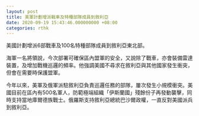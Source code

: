 ```yaml
---
layout: post
title: 美軍計劃增派戰車及特種部隊成員到敘利亞
date: 2020-09-19 15:43:46.000000000 +08:00
categories: rthk
---
```


美國計劃增派6部戰車及100名特種部隊成員到敘利亞東北部。

海軍一名將領說，今次部署可確保區內盟軍的安全，又說除了戰車，亦會裝備雷達裝置，及增加戰機巡邏的頻率。他強調美國不尋求在敘利亞與其他國家發生衝突，但會在需要時保護盟軍。

今年以來，美軍及俄軍派駐敘利亞負責巡邏任務的部隊，屢次發生小規模衝突。美國目前在區內有500名軍人，防範極端組織「伊斯蘭國」殘餘份子再發動襲擊，同時支持當地庫爾德族戰士。俄羅斯支持敘利亞總統巴沙爾政權，一直反對美國派兵到敘利亞。
